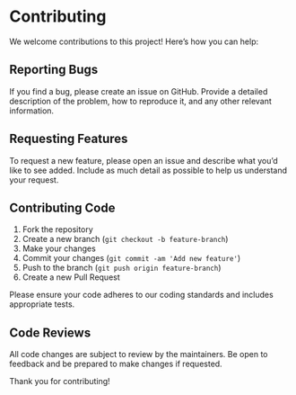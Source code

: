 # Contributing

We welcome contributions to this project! Here’s how you can help:

## Reporting Bugs

If you find a bug, please create an issue on GitHub. Provide a detailed description of the problem, how to reproduce it, and any other relevant information.

## Requesting Features

To request a new feature, please open an issue and describe what you’d like to see added. Include as much detail as possible to help us understand your request.

## Contributing Code

1. Fork the repository
2. Create a new branch (`git checkout -b feature-branch`)
3. Make your changes
4. Commit your changes (`git commit -am 'Add new feature'`)
5. Push to the branch (`git push origin feature-branch`)
6. Create a new Pull Request

Please ensure your code adheres to our coding standards and includes appropriate tests.

## Code Reviews

All code changes are subject to review by the maintainers. Be open to feedback and be prepared to make changes if requested.

Thank you for contributing!
